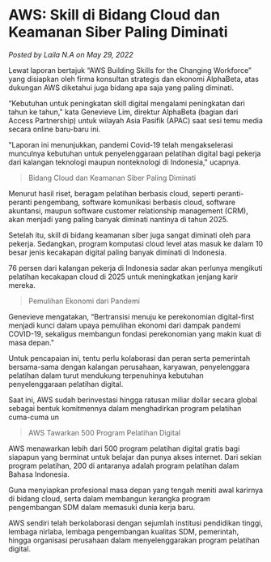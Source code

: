 # AWS: Skill di Bidang Cloud dan Keamanan Siber Paling Diminati
_Posted by Laila N.A on May 29, 2022_

Lewat laporan bertajuk “AWS Building Skills for the Changing Workforce” yang disiapkan oleh firma konsultan strategis dan ekonomi AlphaBeta, atas dukungan AWS diketahui juga bidang apa saja yang paling diminati.

“Kebutuhan untuk peningkatan skill digital mengalami peningkatan dari tahun ke tahun," kata Genevieve Lim, direktur AlphaBeta (bagian dari Access Partnership) untuk wilayah Asia Pasifik (APAC) saat sesi temu media secara online baru-baru ini.

"Laporan ini menunjukkan, pandemi Covid-19 telah mengakselerasi munculnya kebutuhan untuk penyelenggaraan pelatihan digital bagi pekerja dari kalangan teknologi maupun nonteknologi di Indonesia," ucapnya.

> Bidang Cloud dan Keamanan Siber Paling Diminati

Menurut hasil riset, beragam pelatihan berbasis cloud, seperti peranti-peranti pengembang, software komunikasi berbasis cloud, software akuntansi, maupun software customer relationship management (CRM), akan menjadi yang paling banyak diminati nantinya di tahun 2025.

Setelah itu, skill di bidang keamanan siber juga sangat diminati oleh para pekerja. Sedangkan, program komputasi cloud level atas masuk ke dalam 10 besar jenis kecakapan digital paling banyak diminati di Indonesia.

76 persen dari kalangan pekerja di Indonesia sadar akan perlunya mengikuti pelatihan kecakapan cloud di 2025 untuk meningkatkan jenjang karir mereka.

> Pemulihan Ekonomi dari Pandemi

Genevieve mengatakan, “Bertransisi menuju ke perekonomian digital-first menjadi kunci dalam upaya pemulihan ekonomi dari dampak pandemi COVID-19, sekaligus membangun fondasi perekonomian yang makin kuat di masa depan."

Untuk pencapaian ini, tentu perlu kolaborasi dan peran serta pemerintah bersama-sama dengan kalangan perusahaan, karyawan, penyelenggara pelatihan dalam turut mendukung terpenuhinya kebutuhan penyelenggaraan pelatihan digital.

Saat ini, AWS sudah berinvestasi hingga ratusan miliar dollar secara global sebagai bentuk komitmennya dalam menghadirkan program pelatihan cuma-cuma un

>AWS Tawarkan 500 Program Pelatihan Digital

AWS menawarkan lebih dari 500 program pelatihan digital gratis bagi siapapun yang berminat untuk belajar dan punya akses internet. Dari sekian program pelatihan, 200 di antaranya adalah program pelatihan dalam Bahasa Indonesia.

Guna menyiapkan profesional masa depan yang tengah meniti awal karirnya di bidang cloud, serta dalam membangun kerangka program pengembangan SDM dalam memasuki dunia kerja baru.

AWS sendiri telah berkolaborasi dengan sejumlah institusi pendidikan tinggi, lembaga nirlaba, lembaga pengembangan kualitas SDM, pemerintah, hingga organisasi perusahaan dalam menyelenggarakan program pelatihan digital.

